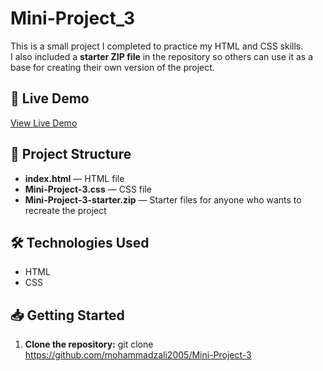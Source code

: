 # Mini-Project_3

This is a small project I completed to practice my HTML and CSS skills.  
I also included a **starter ZIP file** in the repository so others can use it as a base for creating their own version of the project.

## 🚀 Live Demo
[View Live Demo](https://mohammadzali2005.github.io/Mini-Project-3/)

## 📂 Project Structure
- **index.html** — HTML file
- **Mini-Project-3.css** — CSS file
- **Mini-Project-3-starter.zip** — Starter files for anyone who wants to recreate the project

## 🛠 Technologies Used
- HTML
- CSS

## 📥 Getting Started

1. **Clone the repository:**
   git clone https://github.com/mohammadzali2005/Mini-Project-3

